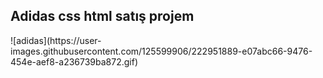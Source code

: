 <h2>Adidas css html satış projem </h2>
![adidas](https://user-images.githubusercontent.com/125599906/222951889-e07abc66-9476-454e-aef8-a236739ba872.gif)

